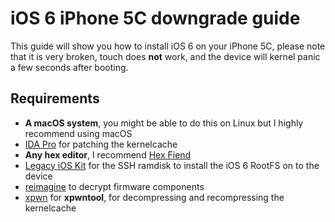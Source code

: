 # iOS 6 iPhone 5C downgrade guide
This guide will show you how to install iOS 6 on your iPhone 5C, please note that it is very broken, touch does **not** work, and the device will kernel panic a few seconds after booting.
## Requirements
- **A macOS system**, you might be able to do this on Linux but I highly recommend using macOS
- [IDA Pro](https://hex-rays.com/ida-pro/) for patching the kernelcache
- **Any hex editor**, I recommend [Hex Fiend](https://hexfiend.com/)
- [Legacy iOS Kit](https://github.com/LukeZGD/Legacy-iOS-Kit.git) for the SSH ramdisk to install the iOS 6 RootFS on to the device
- [reimagine](https://github.com/danzatt/reimagine) to decrypt firmware components
- [xpwn](https://github.com/OothecaPickle/xpwn) for **xpwntool**, for decompressing and recompressing the kernelcache
